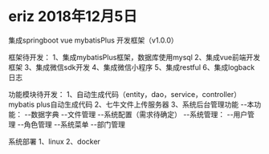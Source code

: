 # eriz 2018年12月5日
集成springboot vue mybatisPlus 开发框架（v1.0.0）

框架待开发：
1、集成mybatisPlus框架，数据库使用mysql
2、集成vue前端开发框架
3、集成微信sdk开发
4、集成微信小程序
5、集成restful
6、集成logback日志


功能模块待开发：
1、自动生成代码（entity，dao，service，controller）mybatis plus自动生成代码
2、七牛文件上传服务器
3、系统后台管理功能
    --本功能：
      --数据字典
      --文件管理
      --系统配置（需求待确定）
    --系统管理：
      --用户管理
      --角色管理
      --系统菜单
      --部门管理
      
系统部署
1、linux
2、docker
